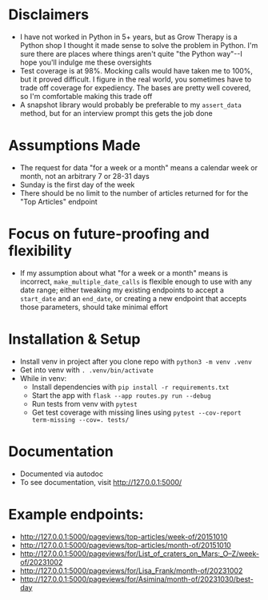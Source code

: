 # Disclaimers
- I have not worked in Python in 5+ years, but as Grow Therapy is a Python shop I thought it made sense to solve the problem in Python. I'm sure there are places where things aren't quite "the Python way"--I hope you'll indulge me these oversights
- Test coverage is at 98%. Mocking calls would have taken me to 100%, but it proved difficult. I figure in the real world, you sometimes have to trade off coverage for expediency. The bases are pretty well covered, so I'm comfortable making this trade off
- A snapshot library would probably be preferable to my `assert_data` method, but for an interview prompt this gets the job done

# Assumptions Made
- The request for data "for a week or a month" means a calendar week or month, not an arbitrary 7 or 28-31 days
- Sunday is the first day of the week
- There should be no limit to the number of articles returned for for the "Top Articles" endpoint

# Focus on future-proofing and flexibility
- If my assumption about what "for a week or a month" means is incorrect, `make_multiple_date_calls` is flexible enough to use with any date range; either tweaking my existing endpoints to accept a `start_date` and an `end_date`, or creating a new endpoint that accepts those parameters, should take minimal effort

# Installation & Setup
- Install venv in project after you clone repo with `python3 -m venv .venv`
- Get into venv with `. .venv/bin/activate`
- While in venv:
  - Install dependencies with `pip install -r requirements.txt`    
  -  Start the app with `flask --app routes.py run --debug`
  - Run tests from venv with `pytest`
  - Get test coverage with missing lines using `pytest --cov-report term-missing --cov=. tests/`

# Documentation
- Documented via autodoc
- To see documentation, visit http://127.0.0.1:5000/

# Example endpoints:
- http://127.0.0.1:5000/pageviews/top-articles/week-of/20151010
- http://127.0.0.1:5000/pageviews/top-articles/month-of/20151010
- http://127.0.0.1:5000/pageviews/for/List_of_craters_on_Mars:_O–Z/week-of/20231002
- http://127.0.0.1:5000/pageviews/for/Lisa_Frank/month-of/20231002
- http://127.0.0.1:5000/pageviews/for/Asimina/month-of/20231030/best-day

